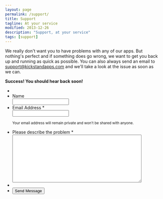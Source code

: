 ```yaml
---
layout: page
permalink: /support/
title: Support
tagline: At your service
modified: 2013-12-26
description: "Support, at your service"
tags: [support]
---
```


<link rel="stylesheet" href="{{ site.baseurl }}/assets/css/form.min.css">

We really don't want you to have problems with any of our apps. But nothing's perfect and if something does go wrong, we want to get you back up and running as quick as possible. You can also always send an email to support@kickstandapps.com and we'll take a look at the issue as soon as we can.

<p class="success" id="success"><strong>Success! You&#160;should&#160;hear&#160;back&#160;soon!</strong></p>

<form id="form1" name="form1" class="page" autocomplete="off" enctype="multipart/form-data" method="post" action="http://getsimpleform.com/messages?form_api_token=48f7cc30ac36abc6c2e0a16cee14ec79">
	<ul>
		<li>
			<input type='hidden' name='redirect_to' value="{{ site.url }}{{ site.baseurl }}/support/?success" />
		</li>
		<li id="foli1" class="notranslate      ">
			<label class="desc" id="title1" for="Field1"> Name </label>
			<div>
				<input id="Field1" name="Name" type="text" class="field text medium" value="" maxlength="255" tabindex="1" onkeyup="" />
			</div>
		</li>
		<li id="foli2" class="notranslate      ">
			<label class="desc" id="title2" for="Field2"> Email Address <span id="req_2" class="req">*</span> </label>
			<div>
				<input id="Field2" name="Email" type="email" spellcheck="false" class="field text large" value="" maxlength="255" tabindex="2" required />
			</div>
			<p class="instruct" id="instruct2"><small>Your email address will remain private and won't be shared with anyone.</small></p>
		</li>
		<li id="foli4" class="notranslate      ">
			<label class="desc" id="title4" for="TextBox"> Please describe the problem <span id="req_4" class="req">*</span> </label>
			<div>
				<textarea id="TextBox" name="Issue" class="field textarea medium" spellcheck="true" rows="10" cols="50" tabindex="4" onkeyup="" required></textarea>
			</div>
		</li>
		<li>
			<input id="Validate" name="Validate" type="hidden" class="field text large" value="" maxlength="255" tabindex="6" />
		</li>
		<li class="buttons ">
			<div>
				<input id="saveForm" class="btn" tabindex="5" type="submit" value="Send Message"
				/>
			</div>
		</li>
	</ul>
</form>
